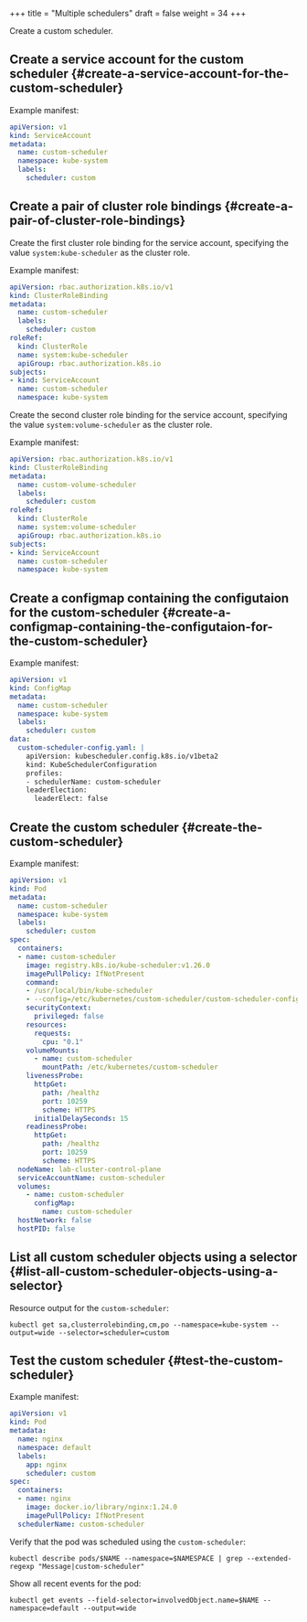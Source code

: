 +++
title = "Multiple schedulers"
draft = false
weight = 34
+++

Create a custom scheduler.


## Create a service account for the custom scheduler {#create-a-service-account-for-the-custom-scheduler}

Example manifest:

```yaml { linenos=inline }
apiVersion: v1
kind: ServiceAccount
metadata:
  name: custom-scheduler
  namespace: kube-system
  labels:
    scheduler: custom
```


## Create a pair of cluster role bindings {#create-a-pair-of-cluster-role-bindings}

Create the first cluster role binding for the service account, specifying the value `system:kube-scheduler` as the cluster role.

Example manifest:

```yaml { linenos=inline }
apiVersion: rbac.authorization.k8s.io/v1
kind: ClusterRoleBinding
metadata:
  name: custom-scheduler
  labels:
    scheduler: custom
roleRef:
  kind: ClusterRole
  name: system:kube-scheduler
  apiGroup: rbac.authorization.k8s.io
subjects:
- kind: ServiceAccount
  name: custom-scheduler
  namespace: kube-system
```

Create the second cluster role binding for the service account, specifying the value `system:volume-scheduler` as the cluster role.

Example manifest:

```yaml { linenos=inline }
apiVersion: rbac.authorization.k8s.io/v1
kind: ClusterRoleBinding
metadata:
  name: custom-volume-scheduler
  labels:
    scheduler: custom
roleRef:
  kind: ClusterRole
  name: system:volume-scheduler
  apiGroup: rbac.authorization.k8s.io
subjects:
- kind: ServiceAccount
  name: custom-scheduler
  namespace: kube-system
```


## Create a configmap containing the configutaion for the custom-scheduler {#create-a-configmap-containing-the-configutaion-for-the-custom-scheduler}

Example manifest:

```yaml { linenos=inline }
apiVersion: v1
kind: ConfigMap
metadata:
  name: custom-scheduler
  namespace: kube-system
  labels:
    scheduler: custom
data:
  custom-scheduler-config.yaml: |
    apiVersion: kubescheduler.config.k8s.io/v1beta2
    kind: KubeSchedulerConfiguration
    profiles:
    - schedulerName: custom-scheduler
    leaderElection:
      leaderElect: false
```


## Create the custom scheduler {#create-the-custom-scheduler}

Example manifest:

```yaml { linenos=inline }
apiVersion: v1
kind: Pod
metadata:
  name: custom-scheduler
  namespace: kube-system
  labels:
    scheduler: custom
spec:
  containers:
  - name: custom-scheduler
    image: registry.k8s.io/kube-scheduler:v1.26.0
    imagePullPolicy: IfNotPresent
    command:
    - /usr/local/bin/kube-scheduler
    - --config=/etc/kubernetes/custom-scheduler/custom-scheduler-config.yaml
    securityContext:
      privileged: false
    resources:
      requests:
        cpu: "0.1"
    volumeMounts:
      - name: custom-scheduler
        mountPath: /etc/kubernetes/custom-scheduler
    livenessProbe:
      httpGet:
        path: /healthz
        port: 10259
        scheme: HTTPS
      initialDelaySeconds: 15
    readinessProbe:
      httpGet:
        path: /healthz
        port: 10259
        scheme: HTTPS
  nodeName: lab-cluster-control-plane
  serviceAccountName: custom-scheduler
  volumes:
    - name: custom-scheduler
      configMap:
        name: custom-scheduler
  hostNetwork: false
  hostPID: false
```


## List all custom scheduler objects using a selector {#list-all-custom-scheduler-objects-using-a-selector}

Resource output for the `custom-scheduler`:

```shell
kubectl get sa,clusterrolebinding,cm,po --namespace=kube-system --output=wide --selector=scheduler=custom
```


## Test the custom scheduler {#test-the-custom-scheduler}

Example manifest:

```yaml { linenos=inline }
apiVersion: v1
kind: Pod
metadata:
  name: nginx
  namespace: default
  labels:
    app: nginx
    scheduler: custom
spec:
  containers:
  - name: nginx
    image: docker.io/library/nginx:1.24.0
    imagePullPolicy: IfNotPresent
  schedulerName: custom-scheduler
```

Verify that the pod was scheduled using the `custom-scheduler`:

```shell
kubectl describe pods/$NAME --namespace=$NAMESPACE | grep --extended-regexp "Message|custom-scheduler"
```

Show all recent events for the pod:

```shell
kubectl get events --field-selector=involvedObject.name=$NAME --namespace=default --output=wide
```
